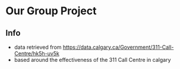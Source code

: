 # Our Group Project

## Info
- data retrieved from https://data.calgary.ca/Government/311-Call-Centre/hk5h-uv5k
- based around the effectiveness of the 311 Call Centre in calgary



